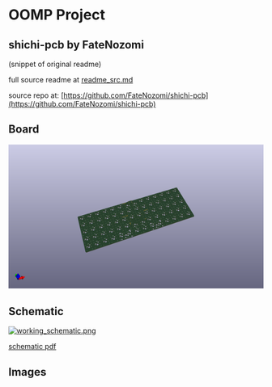 # OOMP Project  
## shichi-pcb  by FateNozomi  
  
(snippet of original readme)  
  
  
  full source readme at [readme_src.md](readme_src.md)  
  
source repo at: [https://github.com/FateNozomi/shichi-pcb](https://github.com/FateNozomi/shichi-pcb)  
## Board  
  
[![working_3d.png](working_3d_600.png)](working_3d.png)  
## Schematic  
  
[![working_schematic.png](working_schematic_600.png)](working_schematic.png)  
  
[schematic pdf](working_schematic.pdf)  
## Images  
